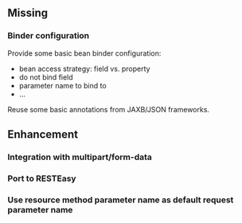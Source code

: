 
## Missing

### Binder configuration

Provide some basic bean binder configuration:

* bean access strategy: field vs. property
* do not bind field
* parameter name to bind to
* ...

Reuse some basic annotations from JAXB/JSON frameworks.

## Enhancement

### Integration with multipart/form-data

### Port to RESTEasy

### Use resource method parameter name as default request parameter name
